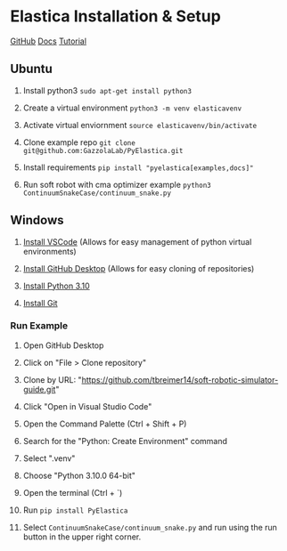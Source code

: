# Elastica Installation & Setup

[GitHub](https://github.com/GazzolaLab/PyElastica)
[Docs](https://www.cosseratrod)
[Tutorial](https://mybinder.org/v2/gh/GazzolaLab/PyElastica/master?filepath=examples%2FBinder%2F0_PyElastica_Tutorials_Overview.ipynb)

## Ubuntu

1. Install python3 
`sudo apt-get install python3`

2. Create a virtual environment 
`python3 -m venv elasticavenv`

3. Activate virtual enviornment 
`source elasticavenv/bin/activate`

4. Clone example repo
`git clone git@github.com:GazzolaLab/PyElastica.git`

5. Install requirements 
`pip install "pyelastica[examples,docs]"`

6. Run soft robot with cma optimizer example 
`python3 ContinuumSnakeCase/continuum_snake.py`

## Windows

1. [Install VSCode](https://code.visualstudio.com/) (Allows for easy management of python virtual environments)

2. [Install GitHub Desktop](https://desktop.github.com/download/) (Allows for easy cloning of repositories)

3. [Install Python 3.10](https://www.python.org/downloads/release/python-31010/)

4. [Install Git](https://git-scm.com/downloads/win)

### Run Example

1. Open GitHub Desktop

2. Click on "File > Clone repository"

3. Clone by URL: "https://github.com/tbreimer14/soft-robotic-simulator-guide.git"

4. Click "Open in Visual Studio Code"

5. Open the Command Palette (Ctrl + Shift + P)

6. Search for the "Python: Create Environment" command

7. Select ".venv"

8. Choose "Python 3.10.0 64-bit"

9. Open the terminal (Ctrl + `)

10. Run `pip install PyElastica`

11. Select `ContinuumSnakeCase/continuum_snake.py` and run using the run button in the upper right corner.








